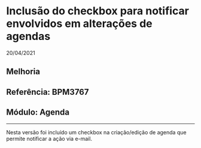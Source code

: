 # Inclusão do checkbox para notificar envolvidos em alterações de agendas
20/04/2021
## Melhoria
## Referência: BPM3767
## Módulo: Agenda
***

Nesta versão foi incluído um checkbox na criação/edição de agenda que permite notificar a ação via e-mail.